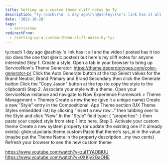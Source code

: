 ```yaml
---
title: Setting up a custom theme cliff notes by Ty
description: "ty.roach\r\n  1 day ago\r\n@ashley\r\n's link has it all and the video I posted has it too (so does the one that \r\n@eric\r\n posted) but here's my cliff notes for an..."
date: '2022-10-28'
tags:
  - servicenow
redirectFrom:
  - /setting-up-a-custom-theme-cliff-notes-by-ty/
---
```


ty.roach
  1 day ago
@ashley
's link has it all and the video I posted has it too (so does the one that 
@eric
 posted) but here's my cliff notes for anyone interested
Step 1. Create a style.
Open a tab in your browser to bring up ServiceNow's Theme Generator: https://theme.deoprototypes.com/color-generator-p/
Click the Auto Generate button at the top
Select values for the Brand Neutral, Brand Primary and Brand Secondary then click the Generate button
Click the "Copy Jason" button at the top (to copy the style to the clipboard)
Step 2. Associate your style with a theme.
Open your ServiceNow instance and navigate to Now Experience Framework > Theme Management > Themes
Create a new theme (give it a unique name)
Create a new "Style" entry in the Compositional: App Theme section (UX Theme Styles embedded list) by clicking "Insert a new row…" then tabbing over to the Style and click "New"
In the "Style" field type: { "properties": <insert-copied-clipboard-here>} then paste your copied style from step 1 into here.
Step 3. Activate your custom theme
Create a new system property (or update the existing one if it already exists): glide.ui.polaris.theme.custom
Paste that theme's sys_id in the value (maybe put the Theme Name in the property description...my two cents)
Refresh your browser to see the new custom theme

https://www.youtube.com/watch?v=zuITYAOBlUU
https://www.youtube.com/watch?v=0XKjy2GaOHE